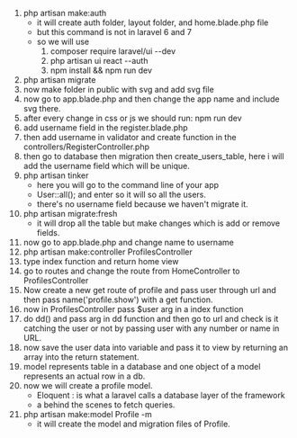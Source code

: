 1) php artisan make:auth
    - it will create auth folder, layout folder, and home.blade.php file
    - but this command is not in laravel 6 and 7
    - so we will use
        1) composer require laravel/ui --dev
        2) php artisan ui react --auth
        3) npm install && npm run dev
2) php artisan migrate
3) now make folder in public with svg and add svg file
4) now go to app.blade.php and then change the app name and include svg there.
5) after every change in css or js we should run: npm run dev
6) add username field in the register.blade.php
7) then add username in validator and create function in the controllers/RegisterController.php
8) then go to database then migration then create_users_table, here i will add the username field which will be unique.
9) php artisan tinker
    - here you will go to the command line of your app
    - User::all(); and enter so it will so all the users.
    - there's no username field because we haven't migrate it.
10) php artisan migrate:fresh   
    - it will drop all the table but make changes which is add or remove fields.
11) now go to app.blade.php and change name to username
12) php artisan make:controller ProfilesController
13) type index function and return home view
14) go to routes and change the route from HomeController to ProfilesController
15) Now create a new get route of profile and pass user through url and then pass name('profile.show') with a get function.
16) now in ProfilesController pass $user arg in a index function
17) do dd() and pass arg in dd function and then go to url and check is it catching the user or not by passing user with any number or name in URL.
18) now save the user data into variable and pass it to view by returning an array into the return statement.
19) model represents table in a database and one object of a model represents an actual row in a db.
20) now we will create a profile model.
    - Eloquent : is what a laravel calls a database layer of the framework
    - a behind the scenes to fetch queries.
21) php artisan make:model Profile -m
    - it will create the model and migration files of Profile.
